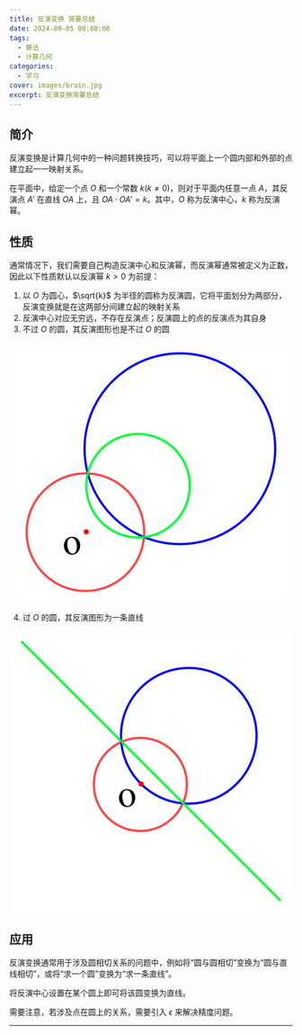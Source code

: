 ```yaml
---
title: 反演变换 简要总结
date: 2024-09-05 00:00:00
tags:
  - 算法
  - 计算几何
categories:
  - 学习
cover: images/brain.jpg
excerpt: 反演变换简要总结
---
```


## 简介
反演变换是计算几何中的一种问题转换技巧，可以将平面上一个圆内部和外部的点建立起一一映射关系。

在平面中，给定一个点 $O$ 和一个常数 $k(k\neq 0)$，则对于平面内任意一点 $A$，其反演点 $A'$ 在直线 $OA$ 上，且 $OA\cdot OA'=k$。其中，$O$ 称为反演中心，$k$ 称为反演幂。

## 性质
通常情况下，我们需要自己构造反演中心和反演幂，而反演幂通常被定义为正数，因此以下性质默认以反演幂 $k>0$ 为前提：

1. 以 $O$ 为圆心，$\sqrt{k}$ 为半径的圆称为反演圆，它将平面划分为两部分，反演变换就是在这两部分间建立起的映射关系
2. 反演中心对应无穷远，不存在反演点；反演圆上的点的反演点为其自身
3. 不过 $O$ 的圆，其反演图形也是不过 $O$ 的圆

<div style="text-align: center;">
  <img src="../../images/反演变换/circle.png" alt="绿色图形为反演圆">
</div>

4. 过 $O$ 的圆，其反演图形为一条直线

<div style="text-align: center;">
  <img src="../../images/反演变换/line.png" alt="绿色图形为反演直线">
</div>

## 应用
反演变换通常用于涉及圆相切关系的问题中，例如将“圆与圆相切”变换为“圆与直线相切”，或将“求一个圆”变换为“求一条直线”。

将反演中心设置在某个圆上即可将该圆变换为直线。

需要注意，若涉及点在圆上的关系，需要引入 $\epsilon$ 来解决精度问题。

---
